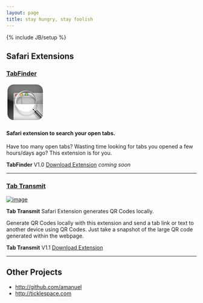 ```yaml
---
layout: page
title: stay hungry, stay foolish
---
```

{% include JB/setup %}


## Safari Extensions

### [TabFinder](tabfinder.html)

[![image](TabFinderIcon.png)](tabfinder.html)

#### Safari extension to search your open tabs.

Have too many open tabs? Wasting time looking for tabs you opened a few hours/days ago? This extension is for you.

**TabFinder** V1.0 [Download Extension](TabFinder.safariextz) *coming soon*

--- 

### [Tab Transmit](http://ticklespace.com/tab-transmit-safari-extension)

[![image](http://ticklespace.com/files/tticon.png)](http://ticklespace.com/tab-transmit-safari-extension)

**Tab Transmit** Safari Extension generates QR Codes locally.

Generate QR Codes locally with this extension and send a tab link or text to another device using QR Codes. Just take a snapshot of the large QR code generated within the webpage.

**Tab Transmit** V1.1 [Download Extension](http://ticklespace.com/extensions/TabTransmit.safariextz)

***

## Other Projects

* <http://github.com/amanuel>
* <http://ticklespace.com>


